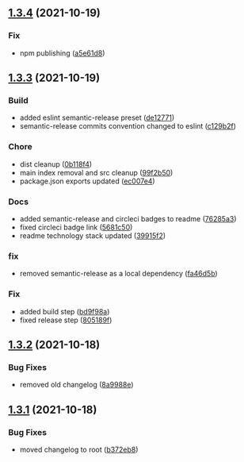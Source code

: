 ## [1.3.4](https://github.com/vukbgit/gordion-core/compare/v1.3.3...v1.3.4) (2021-10-19)


### Fix

* npm publishing ([a5e61d8](https://github.com/vukbgit/gordion-core/commit/a5e61d806b7a875af4608140a9813a87657fcb8f))

## [1.3.3](https://github.com/vukbgit/gordion-core/compare/v1.3.2...v1.3.3) (2021-10-19)


### Build

* added eslint semantic-release preset ([de12771](https://github.com/vukbgit/gordion-core/commit/de12771e4655b32df6d215b509d69c93c67d71e1))
* semantic-release commits convention changed to eslint ([c129b2f](https://github.com/vukbgit/gordion-core/commit/c129b2fb27a80d80bc90f2cf030555df91d9b892))

### Chore

* dist cleanup ([0b118f4](https://github.com/vukbgit/gordion-core/commit/0b118f410e68a9d18a0c3e75ab3a1439ab65c8d5))
* main index removal and src cleanup ([99f2b50](https://github.com/vukbgit/gordion-core/commit/99f2b5097444e724bb831398112d4129403120eb))
* package.json exports updated ([ec007e4](https://github.com/vukbgit/gordion-core/commit/ec007e4078bec2ca46f94ed2db32636d36d269f2))

### Docs

* added semantic-release and circleci badges to readme ([76285a3](https://github.com/vukbgit/gordion-core/commit/76285a3d8904a41a948705cb5ad7d88106c6c16a))
* fixed circleci badge link ([5681c50](https://github.com/vukbgit/gordion-core/commit/5681c5019c9773951877f0d65141b278eee47b4b))
* readme technology stack updated ([39915f2](https://github.com/vukbgit/gordion-core/commit/39915f29c0dab715dbf01a3db4f78f230cd91c97))

### fix

* removed semantic-release as a local dependency ([fa46d5b](https://github.com/vukbgit/gordion-core/commit/fa46d5b165815f22c16d43034d583f241f6a360d))

### Fix

* added build step ([bd9f98a](https://github.com/vukbgit/gordion-core/commit/bd9f98afc8ba961dd7e087208d1cb7d8b2aae9a9))
* fixed release step ([805189f](https://github.com/vukbgit/gordion-core/commit/805189fe27d2028cd7627bdc107beace1f598d13))

## [1.3.2](https://github.com/vukbgit/gordion-core/compare/v1.3.1...v1.3.2) (2021-10-18)


### Bug Fixes

* removed old changelog ([8a9988e](https://github.com/vukbgit/gordion-core/commit/8a9988e28f63ebe58994ce260d84fb522f1a481f))

## [1.3.1](https://github.com/vukbgit/gordion-core/compare/v1.3.0...v1.3.1) (2021-10-18)


### Bug Fixes

* moved changelog to root ([b372eb8](https://github.com/vukbgit/gordion-core/commit/b372eb80853dac79f1edd48b4860d66f25bcb643))
